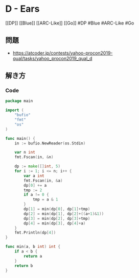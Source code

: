 # D - Ears
[[DP]] [[Blue]] [[ARC-Like]] [[Go]]
#DP #Blue #ARC-Like #Go 

## 問題
- https://atcoder.jp/contests/yahoo-procon2019-qual/tasks/yahoo_procon2019_qual_d

## 解き方
### Code
```go
package main

import (
	"bufio"
	"fmt"
	"os"
)

func main() {
	in := bufio.NewReader(os.Stdin)

	var n int
	fmt.Fscan(in, &n)

	dp := make([]int, 5)
	for i := 1; i <= n; i++ {
		var a int
		fmt.Fscan(in, &a)
		dp[0] += a
		tmp := 2
		if a != 0 {
			tmp = a & 1
		}
		dp[1] = min(dp[0], dp[1]+tmp)
		dp[2] = min(dp[1], dp[2]+((a+1)&1))
		dp[3] = min(dp[2], dp[3]+tmp)
		dp[4] = min(dp[3], dp[4]+a)
	}
	fmt.Println(dp[4])
}

func min(a, b int) int {
	if a < b {
		return a
	}
	return b
}
```